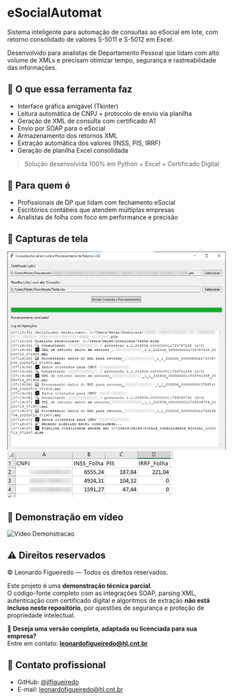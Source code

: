 # eSocialAutomat

Sistema inteligente para automação de consultas ao eSocial em lote, com retorno consolidado de valores S-5011 e S-5012 em Excel.

Desenvolvido para analistas de Departamento Pessoal que lidam com alto volume de XMLs e precisam otimizar tempo, segurança e rastreabilidade das informações.

## 🚀 O que essa ferramenta faz

- Interface gráfica amigável (Tkinter)
- Leitura automática de CNPJ + protocolo de envio via planilha
- Geração de XML de consulta com certificado A1
- Envio por SOAP para o eSocial
- Armazenamento dos retornos XML
- Extração automática dos valores (INSS, PIS, IRRF)
- Geração de planilha Excel consolidada

> Solução desenvolvida 100% em Python + Excel + Certificado Digital

## 🎯 Para quem é

- Profissionais de DP que lidam com fechamento eSocial
- Escritórios contábeis que atendem múltiplas empresas
- Analistas de folha com foco em performance e precisão

## 📸 Capturas de tela

![Exemplo GUI](screenshots/interface_gui.png)  
![Excel Gerado](screenshots/excel_saida.png)

## 🎥 Demonstração em vídeo
![Video Demonstracao](screenshots/video_demo.gif)

## ⚠️ Direitos reservados

© Leonardo Figueiredo — Todos os direitos reservados.

Este projeto é uma **demonstração técnica parcial**.  
O código-fonte completo com as integrações SOAP, parsing XML, autenticação com certificado digital e algoritmos de extração **não está incluso neste repositório**, por questões de segurança e proteção de propriedade intelectual.

📩 **Deseja uma versão completa, adaptada ou licenciada para sua empresa?**  
Entre em contato: **leonardofigueiredo@hl.cnt.br**

## 💬 Contato profissional

- GitHub: [@jlfigueiredo](https://github.com/jlfigueiredo)
- E-mail: leonardofigueiredo@hl.cnt.br
